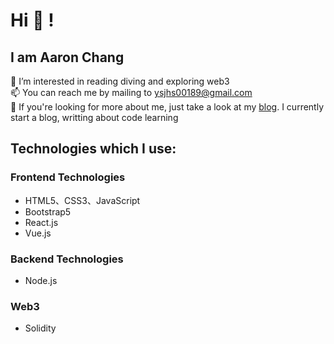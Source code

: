 # Hi 👋 !
## I am Aaron Chang
👀 I’m interested in reading diving and exploring web3<br>
📫 You can reach me by mailing to ysjhs00189@gmail.com<br>
💞️ If you're looking for more about me, just take a look at my [blog](https://medium.com/@aaron.eth). I currently start a blog, writting about code learning<br>

## Technologies which I use:
### Frontend Technologies
- HTML5、CSS3、JavaScript
- Bootstrap5
- React.js
- Vue.js
### Backend Technologies
- Node.js
### Web3
- Solidity

<!--
**aaron-eth/aaron-eth** is a ✨ _special_ ✨ repository because its `README.md` (this file) appears on your GitHub profile.

Here are some ideas to get you started:

- 🔭 I’m currently working on ...
- 🌱 I’m currently learning ...
- 👯 I’m looking to collaborate on ...
- 🤔 I’m looking for help with ...
- 💬 Ask me about ...
- 📫 How to reach me: ...
- 😄 Pronouns: ...
- ⚡ Fun fact: ...
-->

